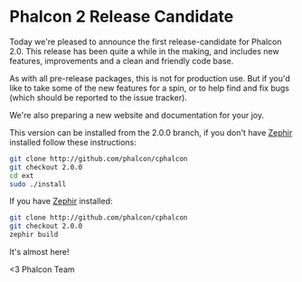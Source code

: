 Phalcon 2 Release Candidate
===========================

Today we're pleased to announce the first release-candidate for Phalcon 2.0. 
This release has been quite a while in the making, and includes new features, 
improvements and a clean and friendly code base.

As with all pre-release packages, this is not for production use. But if you'd 
like to take some of the new features for a spin, or to help find and fix bugs 
(which should be reported to the issue tracker).

We're also preparing a new website and documentation for your joy.

This version can be installed from the 2.0.0 branch, if you don't have
[Zephir](http://zephir-lang.com) installed follow these instructions:

```sh
git clone http://github.com/phalcon/cphalcon
git checkout 2.0.0
cd ext
sudo ./install
```

If you have [Zephir](http://zephir-lang.com) installed:

```sh
git clone http://github.com/phalcon/cphalcon
git checkout 2.0.0
zephir build
```

It's almost here!


<3 Phalcon Team
